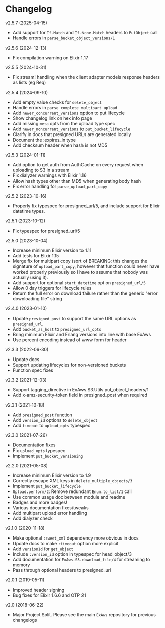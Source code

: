 # Changelog

v2.5.7 (2025-04-15)

- Add support for `If-Match` and `If-None-Match` headers to `PutObject` call
- Handle errors in `parse_bucket_object_versions/1`

v2.5.6 (2024-12-13)

- Fix compilation warning on Elixir 1.17

v2.5.5 (2024-10-31)

- Fix stream! handling when the client adapter models response headers as lists (eg Req)

v2.5.4 (2024-09-10)

- Add empty value checks for `delete_object`
- Handle errors in `parse_complete_multipart_upload`
- Add `newer_concurrent_versions` option to put lifecycle
- Show changelog link on hex info page
- Add missing `meta` opts from the upload type spec
- Add `newer_noncurrent_versions` to `put_bucket_lifecycle`
- Clarify in docs that presigned URLs are generated locally
- Document the :expires_in type
- Add checksum header when hash is not MD5

v2.5.3 (2024-01-11)

- Add option to get auth from AuthCache on every request when uploading to S3 in a stream
- Fix dialyzer warnings with Elixir 1.16
- Allow hash types other than MD5 when generating body hash
- Fix error handling for `parse_upload_part_copy`

v2.5.2 (2023-10-16)

- Properly fix typespec for presigned_url/5, and include support for Elixir datetime types.

v2.5.1 (2023-10-12)

- Fix typespec for presigned_url/5

v2.5.0 (2023-10-04)

- Increase minimum Elixir version to 1.11
- Add tests for Elixir 1.15
- Merge fix for multipart copy (sort of BREAKING: this changes the signature of
 `upload_part_copy`, however that function could never have worked properly previously so I have
 to assume that nobody was actually using it).
- Add support for optional `start_datetime` opt on `presigned_url/5`
- Allow 0 day triggers for lifecycle rules
- Return the full error on download failure rather than the generic "error downloading file" string

v2.4.0 (2023-01-10)

- Update `presigned_post` to support the same URL options as `presigned_url`.
- Add `bucket_as_host` to `presigned_url_opts`
- Bring minimum Elixir and Erlang versions into line with base ExAws
- Use percent encoding instead of www form for header

v2.3.3 (2022-06-30)

- Update docs
- Support updating lifecycles for non-versioned buckets
- Function spec fixes

v2.3.2 (2021-12-03)
- Support tagging_directive in ExAws.S3.Utils.put_object_headers/1
- Add x-amz-security-token field in presigned_post when required

v2.3.1 (2021-10-18)

- Add `presigned_post` function
- Add `version_id` options to `delete_object`
- Add `timeout` to `upload_opts` typespec

v2.3.0 (2021-07-26)

- Documentation fixes
- Fix `upload_opts` typespec
- Implement `put_bucket_versioning`

v2.2.0 (2021-05-08)

- Increase minimum Elixir version to 1.9
- Correctly escape XML keys in `delete_multiple_objects/3`
- Implement `put_bucket_lifecycle`
- `Upload.perform/2`: Remove redundant `Enum.to_list/1` call
- Use common usage doc between module and readme
- Badges and more badges!
- Various documentation fixes/tweaks
- Add multipart upload error handling
- Add dialyzer check

v2.1.0 (2020-11-18)

- Make optional `:sweet_xml` dependency more obvious in docs
- Update docs to make `:timeout` option more explicit
- Add `versionId` for `get_object`
- Include `:version_id` option in typespec for head_object/3
- Add documentation for `ExAws.S3.download_file/4` for streaming to memory
- Pass through optional headers to presigned_url

v2.0.1 (2019-05-11)

- Improved header signing
- Bug fixes for Elixir 1.6.6 and OTP 21

v2.0 (2018-06-22)

- Major Project Split. Please see the main `ExAws` repository for previous changelogs
